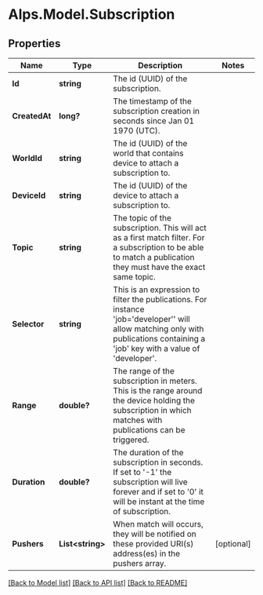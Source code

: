 # Alps.Model.Subscription
## Properties

Name | Type | Description | Notes
------------ | ------------- | ------------- | -------------
**Id** | **string** | The id (UUID) of the subscription. | 
**CreatedAt** | **long?** | The timestamp of the subscription creation in seconds since Jan 01 1970 (UTC).  | 
**WorldId** | **string** | The id (UUID) of the world that contains device to attach a subscription to. | 
**DeviceId** | **string** | The id (UUID) of the device to attach a subscription to. | 
**Topic** | **string** | The topic of the subscription. This will act as a first match filter. For a subscription to be able to match a publication they must have the exact same topic.  | 
**Selector** | **string** | This is an expression to filter the publications. For instance &#39;job&#x3D;&#39;developer&#39;&#39; will allow matching only with publications containing a &#39;job&#39; key with a value of &#39;developer&#39;.  | 
**Range** | **double?** | The range of the subscription in meters. This is the range around the device holding the subscription in which matches with publications can be triggered.  | 
**Duration** | **double?** | The duration of the subscription in seconds. If set to &#39;-1&#39; the subscription will live forever and if set to &#39;0&#39; it will be instant at the time of subscription.  | 
**Pushers** | **List&lt;string&gt;** | When match will occurs, they will be notified on these provided URI(s) address(es) in the pushers array.  | [optional] 

[[Back to Model list]](../README.md#documentation-for-models) [[Back to API list]](../README.md#documentation-for-api-endpoints) [[Back to README]](../README.md)

